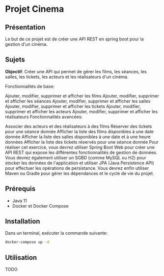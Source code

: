 # Projet Cinema

## Présentation

Le but de ce projet est de créer une API REST en spring boot pour la gestion d'un cinéma.

## Sujets

__Objectif__: Créer une API qui permet de gérer les films, les séances, les salles, les tickets, les acteurs et les réalisateurs d'un cinéma.

Fonctionnalités de base:

Ajouter, modifier, supprimer et afficher les films
Ajouter, modifier, supprimer et afficher les séances
Ajouter, modifier, supprimer et afficher les salles
Ajouter, modifier, supprimer et afficher les tickets
Ajouter, modifier, supprimer et afficher les acteurs
Ajouter, modifier, supprimer et afficher les réalisateurs
Fonctionnalités avancées:

Associer des acteurs et des réalisateurs à des films
Réserver des tickets pour une séance donnée
Afficher la liste des films disponibles à une date donnée
Afficher la liste des salles disponibles à une date et à une heure données
Afficher la liste des tickets réservés pour une séance donnée
Pour réaliser cet exercice, vous devrez utiliser Spring Boot Web pour créer une API REST qui expose les différentes fonctionnalités de gestion de données. Vous devrez également utiliser un SGBD (comme MySQL ou H2) pour stocker les données de l'application et utiliser JPA (Java Persistence API) pour effectuer les opérations de persistance. Vous devrez enfin utiliser Maven ou Gradle pour gérer les dépendances et le cycle de vie du projet.

## Prérequis

- Java 11
- Docker et Docker Compose

## Installation

Dans un terminal, exécuter la commande suivante:

```bash
docker-compose up -d
```

## Utilisation

TODO